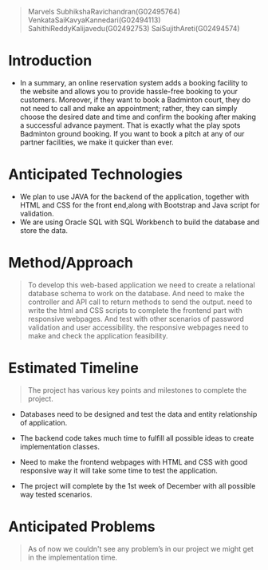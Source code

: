 > Marvels
 > SubhikshaRavichandran(G02495764)
 > VenkataSaiKavyaKannedari(G02494113)
 > SahithiReddyKalijavedu(G02492753)
 > SaiSujithAreti(G02494574)


# Introduction

* In a summary, an online reservation system adds a booking facility to the website and allows you 
to provide hassle-free booking to your customers. Moreover, if they want to book a Badminton
court, they do not need to call and make an appointment; rather, they can simply choose the desired 
date and time and confirm the booking after making a successful advance payment. That is exactly 
what the play spots Badminton ground booking. If you want to book a pitch at any of our partner 
facilities, we make it quicker than ever.

# Anticipated Technologies

* We plan to use JAVA for the backend of the application, together with HTML and CSS for the front end,along with Bootstrap and Java script for validation.
* We are using Oracle SQL with SQL Workbench to build the database and store the data.

# Method/Approach

> To develop this web-based application we need to create a relational database schema to work on the database. And need to
  make the controller and API call to return methods to send the output. need to write the html and CSS scripts to complete 
  the frontend part with responsive webpages. And test with other scenarios of password validation and user accessibility.
  the responsive webpages need to make and check the application feasibility.

# Estimated Timeline
> The project has various key points and milestones to complete the project.
  * Databases need to be designed and test the data and entity relationship of application.
  * The backend code takes much time to fulfill all possible ideas to create implementation classes.
  * Need to make the frontend webpages with HTML and CSS with good responsive way it will take some time to test the application.

  * The project will complete by the 1st week of December with all possible way tested scenarios.

# Anticipated Problems

> As of now we couldn't see any problem’s in our project we might get in the implementation time.



